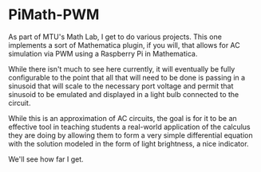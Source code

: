 # PiMath-PWM
As part of MTU's Math Lab, I get to do various projects.  This one implements a sort of Mathematica plugin, if you will, that allows for AC simulation via PWM using a Raspberry Pi in Mathematica.

While there isn't much to see here currently, it will eventually be fully configurable to the point that all that will need to be done is passing in a sinusoid that will scale to the necessary port voltage and permit that sinusoid to be emulated and displayed in a light bulb connected to the circuit.

While this is an approximation of AC circuits, the goal is for it to be an effective tool in teaching students a real-world application of the calculus they are doing by allowing them to form a very simple differential equation with the solution modeled in the form of light brightness, a nice indicator.

We'll see how far I get.
